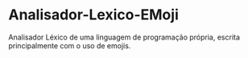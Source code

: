 # Analisador-Lexico-EMoji
Analisador Léxico de uma linguagem de programação própria, escrita principalmente com o uso de emojis.
